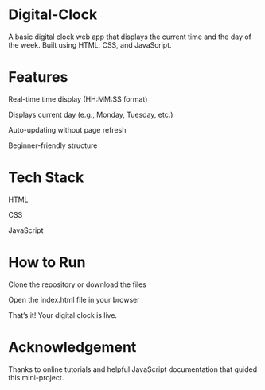 # Digital-Clock

A basic digital clock web app that displays the current time and the day of the week. Built using HTML, CSS, and JavaScript.

# Features

Real-time time display (HH:MM:SS format)

Displays current day (e.g., Monday, Tuesday, etc.)

Auto-updating without page refresh

Beginner-friendly structure

# Tech Stack

HTML

CSS

JavaScript

# How to Run

Clone the repository or download the files

Open the index.html file in your browser

That’s it! Your digital clock is live.

# Acknowledgement

Thanks to online tutorials and helpful JavaScript documentation that guided this mini-project.
